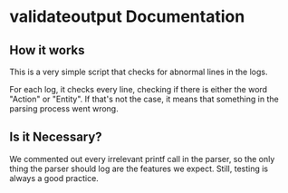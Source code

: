 # validateoutput Documentation

## How it works

This is a very simple script that checks for abnormal lines in the logs.

For each log, it checks every line, checking if there is either the word "Action" or "Entity". If that's not the case, it means that something in the parsing process went wrong.

## Is it Necessary?

We commented out every irrelevant printf call in the parser, so the only thing the parser should log are the features we expect. Still, testing is always a good practice.
